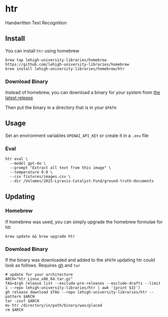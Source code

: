 # htr

Handwritten Text Recognition

## Install

You can install `htr` using homebrew

```
brew tap lehigh-university-libraries/homebrew https://github.com/lehigh-university-libraries/homebrew
brew install lehigh-university-libraries/homebrew/htr
```

### Download Binary

Instead of homebrew, you can download a binary for your system from [the latest release](https://github.com/lehigh-university-libraries/htr/releases/latest)

Then put the binary in a directory that is in your `$PATH`


## Usage

Set an environment variables `OPENAI_API_KEY` or create it in a `.env` file

### Eval

```
htr eval \
  --model gpt-4o \
  --prompt "Extract all text from this image" \
  --temperature 0.0 \
  --csv fixtures/images.csv \
  --dir /Volumes/2025-Lyrasis-Catalyst-Fund/ground-truth-documents
```


## Updating

### Homebrew

If homebrew was used, you can simply upgrade the homebrew formulae for htr

```
brew update && brew upgrade htr
```

### Download Binary

If the binary was downloaded and added to the `$PATH` updating htr could look as follows. Requires [gh](https://cli.github.com/manual/installation) and `tar`

```
# update for your architecture
ARCH="htr_Linux_x86_64.tar.gz"
TAG=$(gh release list --exclude-pre-releases --exclude-drafts --limit 1 --repo lehigh-university-libraries/htr | awk '{print $3}')
gh release download $TAG --repo lehigh-university-libraries/htr --pattern $ARCH
tar -zxvf $ARCH
mv htr /directory/in/path/binary/was/placed
rm $ARCH
```
